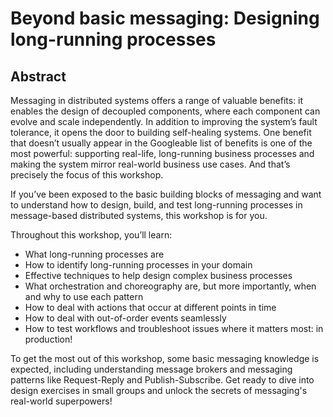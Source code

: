 # Beyond basic messaging: Designing long-running processes

## Abstract

Messaging in distributed systems offers a range of valuable benefits: it enables the design of decoupled components, where each component can evolve and scale independently. In addition to improving the system’s fault tolerance, it opens the door to building self-healing systems. One benefit that doesn’t usually appear in the Googleable list of benefits is one of the most powerful: supporting real-life, long-running business processes and making the system mirror real-world business use cases. And that’s precisely the focus of this workshop.

If you’ve been exposed to the basic building blocks of messaging and want to understand how to design, build, and test long-running processes in message-based distributed systems, this workshop is for you.

Throughout this workshop, you’ll learn:

- What long-running processes are
- How to identify long-running processes in your domain
- Effective techniques to help design complex business processes
- What orchestration and choreography are, but more importantly, when and why to use each pattern
- How to deal with actions that occur at different points in time
- How to deal with out-of-order events seamlessly
- How to test workflows and troubleshoot issues where it matters most: in production!

To get the most out of this workshop, some basic messaging knowledge is expected, including understanding message brokers and messaging patterns like Request-Reply and Publish-Subscribe. Get ready to dive into design exercises in small groups and unlock the secrets of messaging's real-world superpowers!

